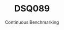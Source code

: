 ---
layout: default
title: DSQ089
subtitle: Continuous Benchmarking
selected: TPC-DS
expanded: Benchmarking
benchmark: /individual_results/DSQ089.html
---